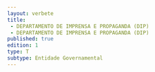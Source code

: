 ```yaml
---
layout: verbete
title:
 - DEPARTAMENTO DE IMPRENSA E PROPAGANDA (DIP)
 - DEPARTAMENTO DE IMPRENSA E PROPAGANDA (DIP)
published: true
edition: 1  
type: T
subtype: Entidade Governamental
---
```


